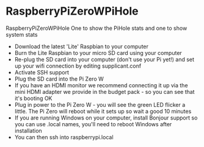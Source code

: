 # RaspberryPiZeroWPiHole
RaspberryPiZeroWPiHole
One to show the PiHole stats and one to show system stats

* Download the latest 'Lite' Raspbian to your computer
* Burn the Lite Raspbian to your micro SD card using your computer
* Re-plug the SD card into your computer (don't use your Pi yet!) and set up your wifi connection by editing supplicant.conf
* Activate SSH support
* Plug the SD card into the Pi Zero W
* If you have an HDMI monitor we recommend connecting it up via the mini HDMI adapter we provide in the budget pack - so you can see that   it's booting OK
* Plug in power to the Pi Zero W - you will see the green LED flicker a little. The Pi Zero will reboot while it sets up so wait a good 10   minutes
* If you are running Windows on your computer, install Bonjour support so you can use .local names, you'll need to reboot Windows after     installation
* You can then ssh into raspberrypi.local

